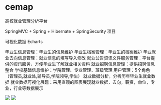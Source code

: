 # cemap

高校就业管理分析平台

SpringMVC + Spring + Hibernate + SpringSecurity 项目

可视化数据 Echarts

毕业生信息管理：毕业生的信息维护
毕业生档案管理：毕业生的档案维护
毕业就业去向信息管理：就业信息的填写导入修改
就业公告资讯文件服务管理：平台提供的资讯服务，方便毕业生了解就业相关资料
就业招聘信息管理：提供招聘信息整合
学校基础信息维护：学院管理、专业管理、班级管理
用户管理：5个角色（管理员,就业处,辅导员,学院领导,学生）
就业数据分析，分析历年毕业生就业数据
就业数据可视化展现：采用直观的图表展现就业数据，去向，薪资，单位，专业，行业等数据展示


![](https://raw.githubusercontent.com/loveincode/cemap/master/Cemap.png)
![](https://raw.githubusercontent.com/loveincode/cemap/master/Cemap2.png)
